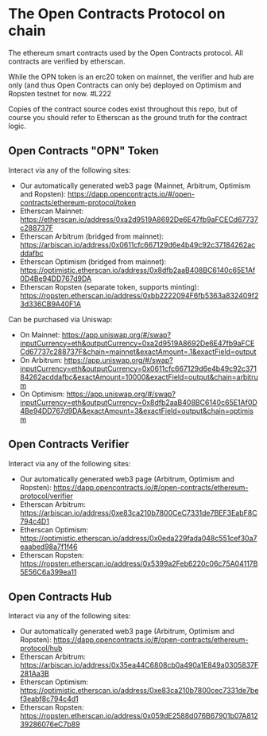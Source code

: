 # The Open Contracts Protocol on chain
The ethereum smart contracts used by the Open Contracts protocol. All contracts are verified by etherscan.

While the OPN token is an erc20 token on mainnet, the verifier and hub are only (and thus Open Contracts can only be) deployed on Optimism and Ropsten testnet for now. #L222

Copies of the contract source codes exist throughout this repo, but of course you should refer to Etherscan as the ground truth for the contract logic.

## Open Contracts "OPN" Token 

Interact via any of the following sites:
- Our automatically generated web3 page (Mainnet, Arbitrum, Optimism and Ropsten): https://dapp.opencontracts.io/#/open-contracts/ethereum-protocol/token
- Etherscan Mainnet: https://etherscan.io/address/0xa2d9519A8692De6E47fb9aFCECd67737c288737F
- Etherscan Arbitrum (bridged from mainnet): https://arbiscan.io/address/0x0611cfc667129d6e4b49c92c37184262acddafbc
- Etherscan Optimism (bridged from mainnet): https://optimistic.etherscan.io/address/0x8dfb2aaB408BC6140c65E1Af0D4Be94DD767d9DA
- Etherscan Ropsten (separate token, supports minting): https://ropsten.etherscan.io/address/0xbb2222094F6fb5363a832409f23d336CB9A40F1A

Can be purchased via Uniswap:
- On Mainnet: https://app.uniswap.org/#/swap?inputCurrency=eth&outputCurrency=0xa2d9519A8692De6E47fb9aFCECd67737c288737F&chain=mainnet&exactAmount=.1&exactField=output
- On Arbitrum: https://app.uniswap.org/#/swap?inputCurrency=eth&outputCurrency=0x0611cfc667129d6e4b49c92c37184262acddafbc&exactAmount=10000&exactField=output&chain=arbitrum
- On Optimism: https://app.uniswap.org/#/swap?inputCurrency=eth&outputCurrency=0x8dfb2aaB408BC6140c65E1Af0D4Be94DD767d9DA&exactAmount=3&exactField=output&chain=optimism

## Open Contracts Verifier

Interact via any of the following sites:
- Our automatically generated web3 page (Arbitrum, Optimism and Ropsten): https://dapp.opencontracts.io/#/open-contracts/ethereum-protocol/verifier
- Etherscan Arbitrum: https://arbiscan.io/address/0xe83ca210b7800CeC7331de7BEF3EabF8C794c4D1
- Etherscan Optimism: https://optimistic.etherscan.io/address/0x0eda229fada048c551cef30a7eaabed98a7f1f46
- Etherscan Ropsten: https://ropsten.etherscan.io/address/0x5399a2Feb6220c06c75A04117B5E56C6a399ea11

## Open Contracts Hub

Interact via any of the following sites:
- Our automatically generated web3 page (Arbitrum, Optimism and Ropsten): https://dapp.opencontracts.io/#/open-contracts/ethereum-protocol/hub
- Etherscan Arbitrum: https://arbiscan.io/address/0x35ea44C6808cb0a490a1E849a0305837F281Aa3B
- Etherscan Optimism: https://optimistic.etherscan.io/address/0xe83ca210b7800cec7331de7bef3eabf8c794c4d1
- Etherscan Ropsten: https://ropsten.etherscan.io/address/0x059dE2588d076B67901b07A81239286076eC7b89


